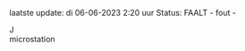laatste update: 
di 06-06-2023  2:20   uur 
Status: FAALT - fout - 
<div class="service R">J</div><div class="service R">microstation</div>